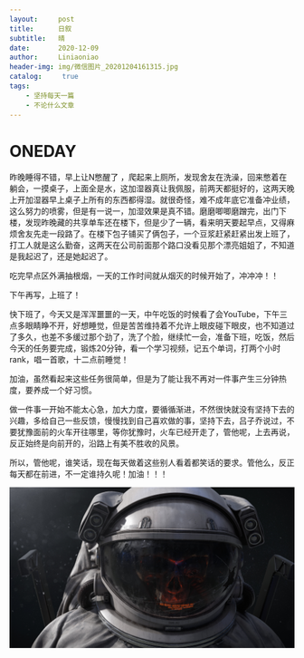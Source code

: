 ```yaml
---
layout:     post
title:      日叙
subtitle:   晴
date:       2020-12-09
author:     Liniaoniao
header-img: img/微信图片_20201204161315.jpg
catalog: 	 true
tags:
    - 坚持每天一篇
    - 不论什么文章
---
```


# ONEDAY

昨晚睡得不错，早上让N憋醒了 ，爬起来上厕所，发现舍友在洗澡，回来憋着在躺会，一摸桌子，上面全是水，这加湿器真让我佩服，前两天都挺好的，这两天晚上开加湿器早上桌子上所有的东西都得湿。就很奇怪，难不成年底它准备冲业绩，这么努力的喷雾，但是有一说一，加湿效果是真不错。磨磨唧唧磨蹭完，出门下楼，发现昨晚藏的共享单车还在楼下，但是少了一辆，看来明天要起早点，又得麻烦舍友先走一段路了。在楼下包子铺买了俩包子，一个豆浆赶紧赶紧出发上班了，打工人就是这么勤奋，这两天在公司前面那个路口没看见那个漂亮姐姐了，不知道是我起迟了，还是她起迟了。

吃完早点区外满抽根烟，一天的工作时间就从烟灭的时候开始了，冲冲冲！！

下午再写，上班了！

快下班了，今天又是浑浑噩噩的一天，中午吃饭的时候看了会YouTube，下午三点多眼睛睁不开，好想睡觉，但是苦苦维持着不允许上眼皮碰下眼皮，也不知道过了多久，也差不多缓过那个劲了，洗了个脸，继续忙一会，准备下班，吃饭，然后今天的任务要完成，锻炼20分钟，看一个学习视频，记五个单词，打两个小时rank，唱一首歌，十二点前睡觉！

加油，虽然看起来这些任务很简单，但是为了能让我不再对一件事产生三分钟热度，要养成一个好习惯。

做一件事一开始不能太心急，加大力度，要循循渐进，不然很快就没有坚持下去的兴趣，多给自己一些反馈，慢慢找到自己喜欢做的事，坚持下去，吕子乔说过，不要犹豫面前的火车开往哪里，等你犹豫时，火车已经开走了，管他呢，上去再说，反正始终是向前开的，沿路上有美不胜收的风景。

所以，管他呢，谁笑话，现在每天做着这些别人看着都笑话的要求。管他么，反正每天都在前进，不一定谁持久呢！加油！！！

![](https://github.com/libangchui/libangchui.github.io/blob/master/img/微信图片_20201204161336.jpg?raw=true)